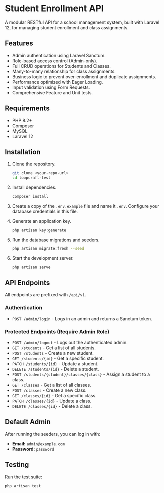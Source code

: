 # Student Enrollment API

A modular RESTful API for a school management system, built with Laravel 12, for managing student enrollment and class assignments.

## Features

-   Admin authentication using Laravel Sanctum.
-   Role-based access control (Admin-only).
-   Full CRUD operations for Students and Classes.
-   Many-to-many relationship for class assignments.
-   Business logic to prevent over-enrollment and duplicate assignments.
-   Performance optimized with Eager Loading.
-   Input validation using Form Requests.
-   Comprehensive Feature and Unit tests.

## Requirements

-   PHP 8.2+
-   Composer
-   MySQL
-   Laravel 12

## Installation

1.  Clone the repository.

    ```bash
    git clone <your-repo-url>
    cd loopcraft-test
    ```

2.  Install dependencies.

    ```bash
    composer install
    ```

3.  Create a copy of the `.env.example` file and name it `.env`. Configure your database credentials in this file.

4.  Generate an application key.

    ```bash
    php artisan key:generate
    ```

5.  Run the database migrations and seeders.

    ```bash
    php artisan migrate:fresh --seed
    ```

6.  Start the development server.
    ```bash
    php artisan serve
    ```

## API Endpoints

All endpoints are prefixed with `/api/v1`.

### Authentication

-   `POST /admin/login` - Logs in an admin and returns a Sanctum token.

### Protected Endpoints (Require Admin Role)

-   `POST /admin/logout` - Logs out the authenticated admin.
-   `GET /students` - Get a list of all students.
-   `POST /students` - Create a new student.
-   `GET /students/{id}` - Get a specific student.
-   `PATCH /students/{id}` - Update a student.
-   `DELETE /students/{id}` - Delete a student.
-   `POST /students/{student}/classes/{class}` - Assign a student to a class.
-   `GET /classes` - Get a list of all classes.
-   `POST /classes` - Create a new class.
-   `GET /classes/{id}` - Get a specific class.
-   `PATCH /classes/{id}` - Update a class.
-   `DELETE /classes/{id}` - Delete a class.

## Default Admin

After running the seeders, you can log in with:

-   **Email:** `admin@example.com`
-   **Password:** `password`

## Testing

Run the test suite:

```bash
php artisan test
```
